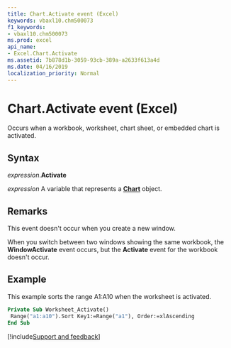```yaml
---
title: Chart.Activate event (Excel)
keywords: vbaxl10.chm500073
f1_keywords:
- vbaxl10.chm500073
ms.prod: excel
api_name:
- Excel.Chart.Activate
ms.assetid: 7b878d1b-3059-93cb-389a-a2633f613a4d
ms.date: 04/16/2019
localization_priority: Normal
---
```



# Chart.Activate event (Excel)

Occurs when a workbook, worksheet, chart sheet, or embedded chart is activated.


## Syntax

_expression_.**Activate**

_expression_ A variable that represents a **[Chart](Excel.Chart(object).md)** object.


## Remarks

This event doesn't occur when you create a new window.

When you switch between two windows showing the same workbook, the **WindowActivate** event occurs, but the **Activate** event for the workbook doesn't occur.


## Example

This example sorts the range A1:A10 when the worksheet is activated.

```vb
Private Sub Worksheet_Activate() 
 Range("a1:a10").Sort Key1:=Range("a1"), Order:=xlAscending 
End Sub
```




[!include[Support and feedback](~/includes/feedback-boilerplate.md)]